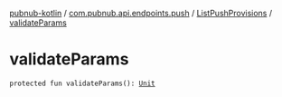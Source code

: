 [pubnub-kotlin](../../index.md) / [com.pubnub.api.endpoints.push](../index.md) / [ListPushProvisions](index.md) / [validateParams](./validate-params.md)

# validateParams

`protected fun validateParams(): `[`Unit`](https://kotlinlang.org/api/latest/jvm/stdlib/kotlin/-unit/index.html)